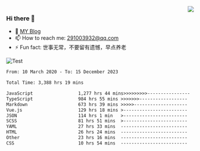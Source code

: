 <img align='right' src='https://github-readme-stats.vercel.app/api?username=niaogege&show_icons=true&theme=radical'/>

### Hi there 👋

- 🌱 [MY Blog](https://bythewayer.com/)
- 📫 How to reach me: 291003932@qq.com
- ⚡ Fun fact:  世事无常，不要留有遗憾，早点养老

![Test](https://github-readme-stats.vercel.app/api/top-langs/?username=niaogege&layout=compact)

<!--START_SECTION:waka-->

```txt
From: 10 March 2020 - To: 15 December 2023

Total Time: 3,388 hrs 19 mins

JavaScript                 1,277 hrs 44 mins>>>>>>>>>----------------   37.71 %
TypeScript                 984 hrs 55 mins >>>>>>>------------------   29.07 %
Markdown                   673 hrs 39 mins >>>>>--------------------   19.88 %
Vue.js                     129 hrs 18 mins >------------------------   03.82 %
JSON                       114 hrs 1 min   >------------------------   03.37 %
SCSS                       81 hrs 51 mins  >------------------------   02.42 %
YAML                       27 hrs 33 mins  -------------------------   00.81 %
HTML                       26 hrs 24 mins  -------------------------   00.78 %
Other                      23 hrs 16 mins  -------------------------   00.69 %
CSS                        10 hrs 54 mins  -------------------------   00.32 %
```

<!--END_SECTION:waka-->
